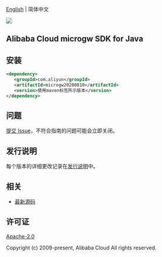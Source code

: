 [English](README.md) | 简体中文

![](https://aliyunsdk-pages.alicdn.com/icons/AlibabaCloud.svg)

## Alibaba Cloud microgw SDK for Java

## 安装

```xml
<dependency>
   <groupId>com.aliyun</groupId>
   <artifactId>microgw20200810</artifactId>
   <version>使用maven标签所示版本</version>
</dependency>
```

## 问题

[提交 Issue](https://github.com/aliyun/alibabacloud-sdk/issues/new)，不符合指南的问题可能会立即关闭。

## 发行说明

每个版本的详细更改记录在[发行说明](./ChangeLog.txt)中。

## 相关

- [最新源码](https://github.com/aliyun/alibabacloud-sdk/tree/master/java)

## 许可证

[Apache-2.0](http://www.apache.org/licenses/LICENSE-2.0)

Copyright (c) 2009-present, Alibaba Cloud All rights reserved.
